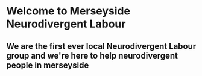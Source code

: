# Welcome to Merseyside Neurodivergent Labour

## We are the first ever local Neurodivergent Labour group and we're here to help neurodivergent people in merseyside


